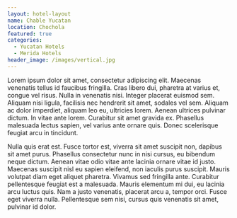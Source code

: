 ```yaml
---
layout: hotel-layout
name: Chable Yucatan
location: Chochola
featured: true
categories: 
  - Yucatan Hotels
  - Merida Hotels
header_image: /images/vertical.jpg
---
```


Lorem ipsum dolor sit amet, consectetur adipiscing elit. Maecenas venenatis tellus id faucibus fringilla. Cras libero dui, pharetra at varius et, congue vel risus. Nulla in venenatis nisi. Integer placerat euismod sem. Aliquam nisi ligula, facilisis nec hendrerit sit amet, sodales vel sem. Aliquam ac dolor imperdiet, aliquam leo eu, ultricies lorem. Aenean ultrices pulvinar dictum. In vitae ante lorem. Curabitur sit amet gravida ex. Phasellus malesuada lectus sapien, vel varius ante ornare quis. Donec scelerisque feugiat arcu in tincidunt.

Nulla quis erat est. Fusce tortor est, viverra sit amet suscipit non, dapibus sit amet purus. Phasellus consectetur nunc in nisi cursus, eu bibendum neque dictum. Aenean vitae odio vitae ante lacinia ornare vitae id justo. Maecenas suscipit nisl eu sapien eleifend, non iaculis purus suscipit. Mauris volutpat diam eget aliquet pharetra. Vivamus sed fringilla ante. Curabitur pellentesque feugiat est a malesuada. Mauris elementum mi dui, eu lacinia arcu luctus quis. Nam a justo venenatis, placerat arcu a, tempor orci. Fusce eget viverra nulla. Pellentesque sem nisi, cursus quis venenatis sit amet, pulvinar id dolor.
